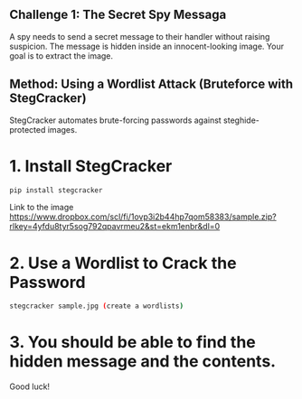 ## Challenge 1: The Secret Spy Messaga

A spy needs to send a secret message to their handler without raising suspicion. The message is hidden inside an innocent-looking image. Your goal is to extract the image.

## Method: Using a Wordlist Attack (Bruteforce with StegCracker)
StegCracker automates brute-forcing passwords against steghide-protected images.
# 1. Install StegCracker
```bash
pip install stegcracker
```

Link to the image https://www.dropbox.com/scl/fi/1ovp3i2b44hp7qom58383/sample.zip?rlkey=4yfdu8tyr5sog792qpavrmeu2&st=ekm1enbr&dl=0
# 2. Use a Wordlist to Crack the Password
```bash
stegcracker sample.jpg (create a wordlists)
```

# 3. You should be able to find the hidden message and the contents.
Good luck!
